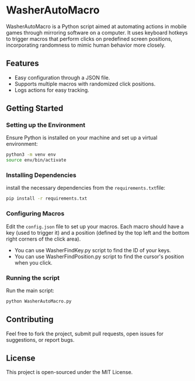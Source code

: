 # WasherAutoMacro

WasherAutoMacro is a Python script aimed at automating actions in mobile games through mirroring software on a computer. It uses keyboard hotkeys to trigger macros that perform clicks on predefined screen positions, incorporating randomness to mimic human behavior more closely.

## Features

- Easy configuration through a JSON file.
- Supports multiple macros with randomized click positions.
- Logs actions for easy tracking.

## Getting Started

### Setting up the Environment

Ensure Python is installed on your machine and set up a virtual environment:

```bash
python3 -m venv env
source env/bin/activate
```

### Installing Dependencies

install the necessary dependencies from the `requirements.txt`file:

```bash
pip install -r requirements.txt
```

### Configuring Macros

Edit the `config.json` file to set up your macros. Each macro should have a key (used to trigger it) and a position (defined by the top left and the bottom right corners of the click area).

- You can use WasherFindKey.py script to find the ID of your keys.
- You can use WasherFindPosition.py script to find the cursor's position when you click.

### Running the script

Run the main script:

```bash
python WasherAutoMacro.py
```

## Contributing

Feel free to fork the project, submit pull requests, open issues for suggestions, or report bugs.

## License

This project is open-sourced under the MIT License.
